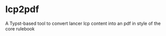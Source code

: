 # lcp2pdf
A Typst-based tool to convert lancer lcp content into an pdf in style of the core rulebook
